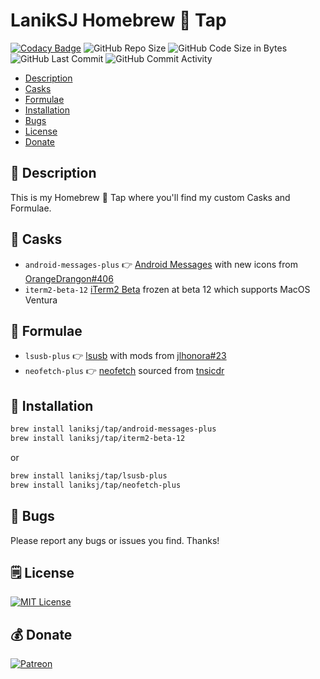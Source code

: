 # LanikSJ Homebrew 🍻 Tap

[![Codacy Badge](https://app.codacy.com/project/badge/Grade/461fc7358cfd415abf338d475d948157)](https://www.codacy.com/gh/LanikSJ/homebrew-tap/dashboard?utm_source=github.com&utm_medium=referral&utm_content=LanikSJ/homebrew-tap&utm_campaign=Badge_Grade)
![GitHub Repo Size](https://img.shields.io/github/repo-size/laniksj/homebrew-tap)
![GitHub Code Size in Bytes](https://img.shields.io/github/languages/code-size/laniksj/homebrew-tap)
![GitHub Last Commit](https://img.shields.io/github/last-commit/laniksj/homebrew-tap)
![GitHub Commit Activity](https://img.shields.io/github/commit-activity/m/laniksj/homebrew-tap)

- [Description](#description)
- [Casks](#casks)
- [Formulae](#formulae)
- [Installation](#installation)
- [Bugs](#bugs)
- [License](#license)
- [Donate](#donate)

## 📝 Description

This is my Homebrew 🍻 Tap where you'll find my custom Casks and Formulae.

## 🍻 Casks

- `android-messages-plus` 👉 [Android Messages](https://github.com/OrangeDrangon/android-messages-desktop) with new icons from [OrangeDrangon#406](https://github.com/OrangeDrangon/android-messages-desktop/pull/406)
- `iterm2-beta-12` [iTerm2 Beta](https://github.com/gnachman/iTerm2) frozen at beta 12 which supports MacOS Ventura

## 🍻 Formulae

- `lsusb-plus` 👉 [lsusb](https://github.com/jlhonora/lsusb) with mods from [jlhonora#23](https://github.com/jlhonora/lsusb/pull/23)
- `neofetch-plus` 👉 [neofetch](https://github.com/dylanaraps/neofetch) sourced from [tnsicdr](https://github.com/tnsicdr/neofetch)

## 💾 Installation

```bash
brew install laniksj/tap/android-messages-plus
brew install laniksj/tap/iterm2-beta-12
```

or

```bash
brew install laniksj/tap/lsusb-plus
brew install laniksj/tap/neofetch-plus
```

## 🐛 Bugs

Please report any bugs or issues you find. Thanks!

## 🗒️ License

[![MIT License](https://img.shields.io/badge/license-MIT-blue)](https://en.wikipedia.org/wiki/MIT_License)

## 💰 Donate

[![Patreon](https://img.shields.io/badge/patreon-donate-blue.svg)](https://www.patreon.com/laniksj/overview)

